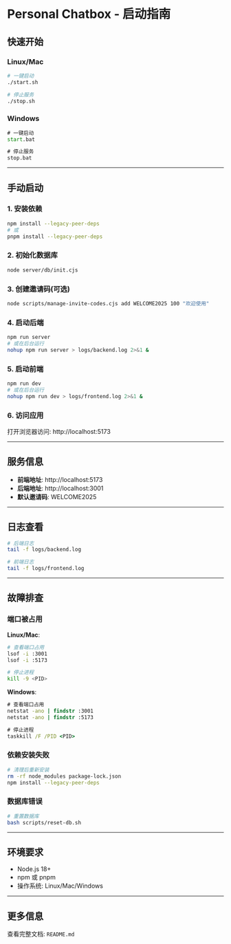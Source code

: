 # Personal Chatbox - 启动指南

## 快速开始

### Linux/Mac

```bash
# 一键启动
./start.sh

# 停止服务
./stop.sh
```

### Windows

```cmd
# 一键启动
start.bat

# 停止服务
stop.bat
```

---

## 手动启动

### 1. 安装依赖

```bash
npm install --legacy-peer-deps
# 或
pnpm install --legacy-peer-deps
```

### 2. 初始化数据库

```bash
node server/db/init.cjs
```

### 3. 创建邀请码(可选)

```bash
node scripts/manage-invite-codes.cjs add WELCOME2025 100 "欢迎使用"
```

### 4. 启动后端

```bash
npm run server
# 或在后台运行
nohup npm run server > logs/backend.log 2>&1 &
```

### 5. 启动前端

```bash
npm run dev
# 或在后台运行
nohup npm run dev > logs/frontend.log 2>&1 &
```

### 6. 访问应用

打开浏览器访问: http://localhost:5173

---

## 服务信息

- **前端地址**: http://localhost:5173
- **后端地址**: http://localhost:3001
- **默认邀请码**: WELCOME2025

---

## 日志查看

```bash
# 后端日志
tail -f logs/backend.log

# 前端日志
tail -f logs/frontend.log
```

---

## 故障排查

### 端口被占用

**Linux/Mac**:
```bash
# 查看端口占用
lsof -i :3001
lsof -i :5173

# 停止进程
kill -9 <PID>
```

**Windows**:
```cmd
# 查看端口占用
netstat -ano | findstr :3001
netstat -ano | findstr :5173

# 停止进程
taskkill /F /PID <PID>
```

### 依赖安装失败

```bash
# 清理后重新安装
rm -rf node_modules package-lock.json
npm install --legacy-peer-deps
```

### 数据库错误

```bash
# 重置数据库
bash scripts/reset-db.sh
```

---

## 环境要求

- Node.js 18+
- npm 或 pnpm
- 操作系统: Linux/Mac/Windows

---

## 更多信息

查看完整文档: `README.md`
